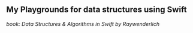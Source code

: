 ## My Playgrounds for data structures using Swift
*book: Data Structures & Algorithms in Swift by Raywenderlich*
